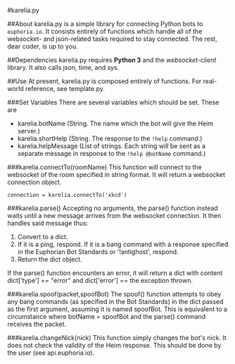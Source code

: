 #karelia.py

##About
karelia.py is a simple library for connecting Python bots to `euphoria.io`. It consists entirely of functions which handle all of the websocket- and json-related tasks required to stay connected. The rest, dear coder, is up to you.

##Dependencies
karelia.py requires **Python 3** and the *websocket-client* library. It also calls json, time, and sys.

##Use
At present, karelia.py is composed entirely of functions. For real-world reference, see template.py.

###Set Variables
There are several variables which should be set. These are
- karelia.botName (String. The name which the bot will give the Heim server.)
- karelia.shortHelp (String. The response to the `!help` command.)
- karelia.helpMessage (List of strings. Each string will be sent as a separate message in response to the `!help @botName` command.)

###karelia.connectTo(roomName)
This function will connect to the websocket of the room specified in string format. It will return a websocket connection object.

`connection = karelia.connectTo('xkcd')`


###karelia.parse()
Accepting no arguments, the parse() function instead waits until a new message arrives from the websocket connection. It then handles said message thus:

1. Convert to a dict.
2. If it is a ping, respond.
   If it is a bang command with a response specified in the Euphorian Bot Standards or '!antighost', respond.
4. Return the dict object.

If the parse() function encounters an error, it will return a dict with content dict['type'] == "error" and dict['error'] == the exception thrown.


###karelia.spoof(packet,spoofBot)
The spoof() function attempts to obey any bang commands (as specified in the Bot Standards) in the dict passed as the first argument, assuming it is named spoofBot.
This is equivalent to a circumstance where botName = spoofBot and the parse() command receives the packet.


###karelia.changeNick(nick)
This function simply changes the bot's nick. It does not check the validity of the Heim response. This should be done by the user (see api.euphoria.io).
